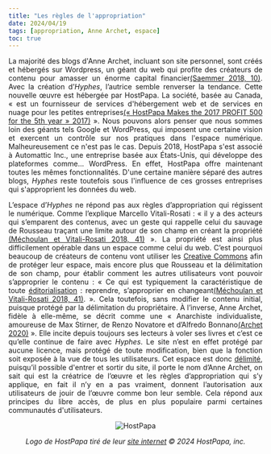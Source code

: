 ```yaml
---
title: "Les règles de l'appropriation"
date: 2024/04/19
tags: [appropriation, Anne Archet, espace]
toc: true
---
```


<DIV STYLE="text-align:justify">

La majorité des blogs d'Anne Archet, incluant son site personnel, sont créés et hébergés sur Wordpress, un géant du web qui profite des créateurs de contenu pour amasser un énorme capital financier[(Saemmer 2018, 10)](https://cgermain97.github.io/Feu-de-Foret/docs/biblio/). Avec la création d’*Hyphes*, l’autrice semble renverser la tendance. Cette nouvelle œuvre est hébergée par HostPapa. La société, basée au Canada, « est un fournisseur de services d'hébergement web et de services en nuage pour les petites entreprises[(« HostPapa Makes the 2017 PROFIT 500 for the 5th year » 2017)](https://cgermain97.github.io/Feu-de-Foret/docs/biblio/) ». Nous pouvons alors penser que nous sommes loin des géants tels Google et WordPress, qui imposent une certaine vision et exercent un contrôle sur nos pratiques dans l'espace numérique. Malheureusement ce n'est pas le cas. Depuis 2018, HostPapa s'est associé à Automattic Inc., une entreprise basée aux États-Unis, qui développe des plateformes comme... WordPress. En effet, HostPapa offre maintenant toutes les mêmes fonctionnalités. D'une certaine manière séparé des autres blogs, *Hyphes* reste toutefois sous l'influence de ces grosses entreprises qui s'approprient les données du web. 

L’espace d’*Hyphes* ne répond pas aux règles d’appropriation qui régissent le numérique. Comme l’explique Marcello Vitali-Rosati : « il y a des acteurs qui s’emparent des contenus, avec un geste qui rappelle celui du sauvage de Rousseau traçant une limite autour de son champ en créant la propriété [(Méchoulan et Vitali-Rosati 2018, 41)](https://cgermain97.github.io/Feu-de-Foret/docs/biblio/) ». La propriété est ainsi plus difficilement opérable dans un espace comme celui du web. C’est pourquoi beaucoup de créateurs de contenu vont utiliser les [Creative Commons]( https://creativecommons.org/) afin de protéger leur espace, mais encore plus que Rousseau et la délimitation de son champ, pour établir comment les autres utilisateurs vont pouvoir s’approprier le contenu : « Ce qui est typiquement la caractéristique de toute [éditorialisation](https://cgermain97.github.io/Feu-de-Foret/docs/édit) : reprendre, s’approprier en changeant[(Méchoulan et Vitali-Rosati 2018, 41)](https://cgermain97.github.io/Feu-de-Foret/docs/biblio/). ». Cela toutefois, sans modifier le contenu initial, puisque protégé par la délimitation du propriétaire. À l’inverse, Anne Archet, fidèle à elle-même, se décrit comme une « Anarchiste individualiste, amoureuse de Max Stirner, de Renzo Novatore et d’Alfredo Bonnano[(Archet 2020)](https://cgermain97.github.io/Feu-de-Foret/docs/biblio/) ». Elle incite depuis toujours ses lecteurs à voler ses livres et c’est ce qu’elle continue de faire avec *Hyphes*. Le site n’est en effet protégé par aucune licence, mais protégé de toute modification, bien que la fonction soit exposée à la vue de tous les utilisateurs. Cet espace est donc [délimité](https://cgermain97.github.io/Feu-de-Foret/docs/h%C3%A9t%C3%A9ro/), puisqu’il possible d'entrer et sortir du site, il porte le nom d’Anne Archet, on sait qui est la créatrice de l’œuvre et les règles d’appropriation qui s’y applique, en fait il n’y en a pas vraiment, donnent l’autorisation aux utilisateurs de jouir de l’œuvre comme bon leur semble. Cela répond aux principes du libre accès, de plus en plus populaire parmi certaines communautés d'utilisateurs.  


<DIV STYLE="text-align:center">

![HostPapa](https://www.hostpapa.ca/themes/hostpapaV5/img/hostpapa.svg)

*Logo de HostPapa tiré de leur [site internet](https://www.hostpapa.ca/fr/) © 2024 HostPapa, inc.*